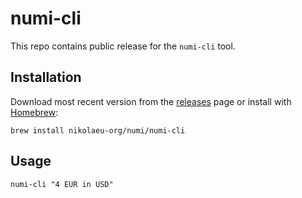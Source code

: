 # numi-cli

This repo contains public release for the `numi-cli` tool.

## Installation

Download most recent version from the [releases](https://github.com/nikolaeu-org/numi-app/releases) page or install with [Homebrew](https://brew.sh/):

`brew install nikolaeu-org/numi/numi-cli`

## Usage

`numi-cli "4 EUR in USD"`

